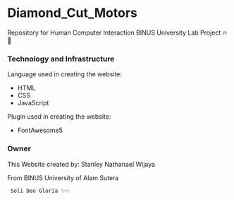 # Diamond_Cut_Motors
Repository for Human Computer Interaction BINUS University Lab Project 🔥💯

### Technology and Infrastructure

Language used in creating the website:
- HTML
- CSS
- JavaScript

Plugin used in creating the website:
- FontAwesome5

### Owner

This Website created by: Stanley Nathanael Wijaya

From BINUS University of Alam Sutera

<code> Soli Deo Gloria ✨✨ </code>